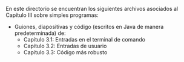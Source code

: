 

En este directorio se encuentran los siguientes archivos asociados al Capítulo III sobre simples programas:

- Guiones, diapositivas y código (escritos en Java de manera predeterminada) de:
  - Capítulo 3.1: Entradas en el terminal de comando
  - Capítulo 3.2: Entradas de usuario
  - Capítulo 3.3: Código más robusto

